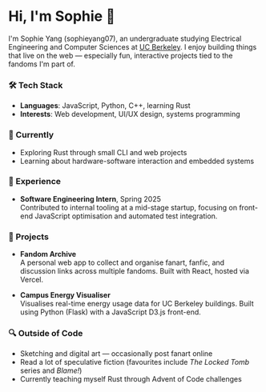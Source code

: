 # Hi, I'm Sophie 👋

I'm Sophie Yang (sophieyang07), an undergraduate studying Electrical Engineering and Computer Sciences at [UC Berkeley](https://eecs.berkeley.edu/). I enjoy building things that live on the web — especially fun, interactive projects tied to the fandoms I'm part of.

### 🛠️ Tech Stack
- **Languages**: JavaScript, Python, C++, learning Rust
- **Interests**: Web development, UI/UX design, systems programming

### 🌱 Currently
- Exploring Rust through small CLI and web projects
- Learning about hardware-software interaction and embedded systems

### 💼 Experience
- **Software Engineering Intern**, Spring 2025  
  Contributed to internal tooling at a mid-stage startup, focusing on front-end JavaScript optimisation and automated test integration.

### 📁 Projects
- **Fandom Archive**  
  A personal web app to collect and organise fanart, fanfic, and discussion links across multiple fandoms. Built with React, hosted via Vercel.

- **Campus Energy Visualiser**  
  Visualises real-time energy usage data for UC Berkeley buildings. Built using Python (Flask) with a JavaScript D3.js front-end.

### 🔍 Outside of Code
- Sketching and digital art — occasionally post fanart online
- Read a lot of speculative fiction (favourites include *The Locked Tomb* series and *Blame!*)
- Currently teaching myself Rust through Advent of Code challenges

